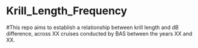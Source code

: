 # Krill_Length_Frequency

#This repo aims to establish a relationship between krill length and dB difference, across XX cruises conducted by BAS between the years XX and XX. 
